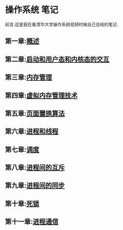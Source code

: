 操作系统 笔记
===============================

前言:这是我在看清华大学操作系统视频时候自己总结的笔记.

第一章:[概述](https://github.com/zzhangyuhang/operating-system/blob/master/1.概述.md)
------------------------

第二章:[启动和用户态和内核态的交互](https://github.com/zzhangyuhang/operating-system/blob/master/2.启动和用户态和内核态的交互.md)
-------------------------

第三章:[内存管理](https://github.com/zzhangyuhang/operating-system/blob/master/3.内存管理.md)
------------------------



## 第四章:[虚拟内存管理技术](https://github.com/zzhangyuhang/operating-system/blob/master/4.虚拟内存技术.md)

## 第五章:[页面置换算法](https://github.com/zzhangyuhang/operating-system/blob/master/5.页面置换算法.md)

## 第六章:[进程和线程](https://github.com/zzhangyuhang/operating-system/blob/master/6.进程和线程.md)

## 第七章:[调度](https://github.com/zzhangyuhang/operating-system/blob/master/7.调度.md)

## 第八章:[进程间的互斥](https://github.com/zzhangyuhang/operating-system/blob/master/8.进程间的互斥.md)

## 第九章:[进程间的同步](https://github.com/zzhangyuhang/operating-system/blob/master/9.进程间的同步.md)

## 第十章:[死锁](https://github.com/zzhangyuhang/operating-system/blob/master/10.死锁.md)

## 第十一章:[进程通信](https://github.com/zzhangyuhang/operating-system/blob/master/11.进程通信.md)